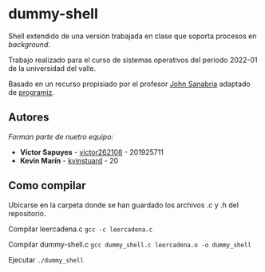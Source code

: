 # dummy-shell

Shell extendido de una versión trabajada en clase que soporta procesos en _background_.

Trabajo realizado para el curso de sistemas operativos del periodo 2022-01 de la universidad del valle.

Basado en un recurso propisiado por el profesor [John Sanabria](john.sanabria@correounivalle.edu.co) adaptado de [programiz](https://www.programiz.com/c-programming/c-strings).

## Autores 
_Forman parte de nuetro equipo:_
* **Víctor Sapuyes** - [victor262108](https://github.com/victor262108) - 201925711 
* **Kevin Marín** - [kvinstuard](https://github.com/kvinstuard) - 20


## Como compilar
Ubicarse en la carpeta donde se han guardado los archivos .c y .h del repositorio.

Compilar leercadena.c
`gcc -c leercadena.c`

Compilar dummy-shell.c
`gcc dummy_shell.c leercadena.o -o dummy_shell`

Ejecutar
`./dummy_shell`
